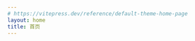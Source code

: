 ```yaml
---
# https://vitepress.dev/reference/default-theme-home-page
layout: home
title: 首页
---
```


<HomeLayout />
